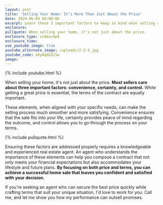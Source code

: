 ```yaml
---
layout: post
title: 'Selling Your Home: It’s More Than Just About the Price'
date: 2024-06-04 04:00:00
excerpt: Learn these 3 important factors to keep in mind when selling your home.
enclosure:
pullquote: When selling your home, it's not just about the price.
enclosure_type: video/mp4
enclosure_time:
use_youtube_image: true
youtube_alternate_image: /uploads/2-2-2.jpg
youtube_code: ahyAqXG321w
image:
---
```

{% include youtube.html %}

When selling your home, it's not just about the price. **Most sellers care about three important factors: convenience, certainty, and control.** While getting a great price is essential, the terms of the contract are equally important.

These elements, when aligned with your specific needs, can make the selling process much smoother and more satisfying. Convenience ensures that the sale fits into your life, certainty provides peace of mind regarding the outcome, and control allows you to go through the process on your terms.

{% include pullquote.html %}

Ensuring these factors are addressed properly requires a knowledgeable and experienced real estate agent. An agent who understands the importance of these elements can help you compose a contract that not only meets your financial expectations but also accommodates your lifestyle and future plans. **By focusing on both price and terms, you can achieve a successful home sale that leaves you confident and satisfied with your decision.**

If you're seeking an agent who can secure the best price quickly while crafting terms that suit your unique situation, I'd love to work for you. Call me, and let me show you how my performance can outsell promises.